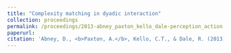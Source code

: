 ```yaml
---
title: "Complexity matching in dyadic interaction"
collection: proceedings
permalink: /proceedings/2013-abney_paxton_kello_dale-perception_action
paperurl:
citation: 'Abney, D., <b>Paxton, A.</b>, Kello, C.T., & Dale, R. (2013). Complexity matching in dyadic interaction.  In  P. Passos,  J. Barrieros, R. Cordovil, D. Araújo, & F. Melo (Eds.), <i>Studies in Perception and Action XII. Proceedings from the Seventeenth International Conference on Perception and Action</i>.'
---
```

